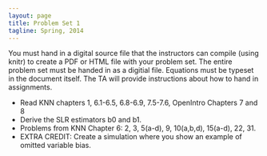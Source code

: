 ```yaml
---
layout: page
title: Problem Set 1
tagline: Spring, 2014
---
```


You must hand in a digital source file that the instructors can compile (using knitr) to create a PDF or HTML file with your problem set. The entire problem set must be handed in as a digitial file. Equations must be typeset in the document itself. The TA will provide instructions about how to hand in assignments.

 * Read KNN chapters 1, 6.1-6.5, 6.8-6.9, 7.5-7.6, OpenIntro Chapters 7 and 8
 * Derive the SLR estimators b0 and b1. 
 * Problems from KNN Chapter 6: 2, 3, 5(a-d), 9, 10(a,b,d), 15(a-d), 22, 31.
 * EXTRA CREDIT: Create a simulation where you show an example of omitted variable bias.

